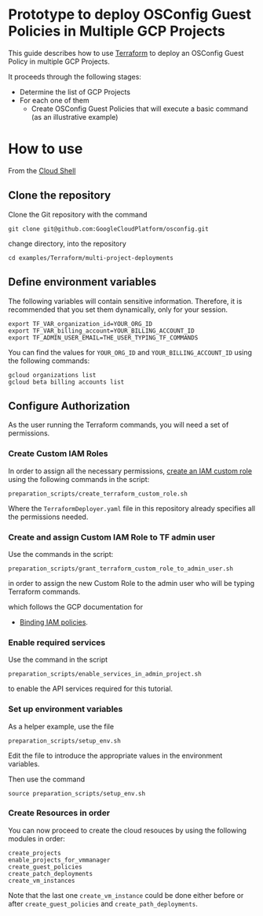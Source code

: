 # Prototype to deploy OSConfig Guest Policies in Multiple GCP Projects

This guide describes how to use [Terraform](https://www.terraform.io/) to deploy an OSConfig Guest Policy in multiple GCP Projects.

It proceeds through the following stages:

*  Determine the list of GCP Projects
*  For each one of them
   *  Create OSConfig Guest Policies that will execute a basic command (as an illustrative example)

# How to use

From the [Cloud Shell](https://cloud.google.com/shell)

## Clone the repository

Clone the Git repository with the command


```
git clone git@github.com:GoogleCloudPlatform/osconfig.git
```

change directory, into the repository

```
cd examples/Terraform/multi-project-deployments
```

## Define environment variables

The following variables will contain sensitive information. Therefore, it is
recommended that you set them dynamically, only for your session.

```
export TF_VAR_organization_id=YOUR_ORG_ID
export TF_VAR_billing_account=YOUR_BILLING_ACCOUNT_ID
export TF_ADMIN_USER_EMAIL=THE_USER_TYPING_TF_COMMANDS
```

You can find the values for `YOUR_ORG_ID` and `YOUR_BILLING_ACCOUNT_ID` using the following commands:

```
gcloud organizations list
gcloud beta billing accounts list
```

## Configure Authorization

As the user running the Terraform commands, you will need a set of permissions.

### Create Custom IAM Roles

In order to assign all the necessary permissions,
[create an IAM custom 
role](https://cloud.google.com/sdk/gcloud/reference/beta/iam/roles/create)
using the following commands in the script:

```
preparation_scripts/create_terraform_custom_role.sh
```

Where the `TerraformDeployer.yaml` file in this repository already specifies all the permissions needed.

### Create and assign Custom IAM Role to TF admin user

Use the commands in the script:

```
preparation_scripts/grant_terraform_custom_role_to_admin_user.sh
```

in order to assign the new Custom Role to the admin user who will be typing Terraform commands.

which follows the GCP documentation for

*  [Binding IAM policies](https://cloud.google.com/sdk/gcloud/reference/projects/add-iam-policy-binding).


### Enable required services

Use the command in the script

```
preparation_scripts/enable_services_in_admin_project.sh
```

to enable the API services required for this tutorial.


### Set up environment variables

As a helper example, use the file

```
preparation_scripts/setup_env.sh
```

Edit the file to introduce the appropriate values in the environment variables.

Then use the command

```
source preparation_scripts/setup_env.sh
```

### Create Resources in order

You can now proceed to create the cloud resouces by using the following modules in order:

```
create_projects
enable_projects_for_vmmanager
create_guest_policies
create_patch_deployments
create_vm_instances
```

Note that the last one `create_vm_instance` could be done either before or after `create_guest_policies` and `create_path_deployments`.


